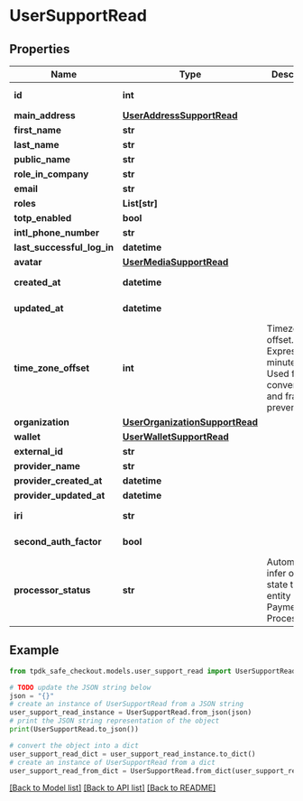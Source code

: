 # UserSupportRead



## Properties

Name | Type | Description | Notes
------------ | ------------- | ------------- | -------------
**id** | **int** |  | [optional] [readonly] 
**main_address** | [**UserAddressSupportRead**](UserAddressSupportRead.md) |  | [optional] 
**first_name** | **str** |  | [optional] 
**last_name** | **str** |  | [optional] 
**public_name** | **str** |  | [optional] 
**role_in_company** | **str** |  | [optional] 
**email** | **str** |  | [optional] 
**roles** | **List[str]** |  | 
**totp_enabled** | **bool** |  | [optional] 
**intl_phone_number** | **str** |  | [optional] 
**last_successful_log_in** | **datetime** |  | [optional] 
**avatar** | [**UserMediaSupportRead**](UserMediaSupportRead.md) |  | [optional] 
**created_at** | **datetime** |  | [optional] [readonly] 
**updated_at** | **datetime** |  | [optional] [readonly] 
**time_zone_offset** | **int** | Timezone offset. Expressed in minutes. Used for DT conversion and fraud prevention. | [optional] 
**organization** | [**UserOrganizationSupportRead**](UserOrganizationSupportRead.md) |  | [optional] 
**wallet** | [**UserWalletSupportRead**](UserWalletSupportRead.md) |  | [optional] 
**external_id** | **str** |  | [optional] 
**provider_name** | **str** |  | [optional] 
**provider_created_at** | **datetime** |  | [optional] 
**provider_updated_at** | **datetime** |  | [optional] 
**iri** | **str** |  | [optional] [readonly] 
**second_auth_factor** | **bool** |  | [optional] [readonly] 
**processor_status** | **str** | Automagically infer on what state the entity is at the Payment Processor. | [optional] [readonly] 

## Example

```python
from tpdk_safe_checkout.models.user_support_read import UserSupportRead

# TODO update the JSON string below
json = "{}"
# create an instance of UserSupportRead from a JSON string
user_support_read_instance = UserSupportRead.from_json(json)
# print the JSON string representation of the object
print(UserSupportRead.to_json())

# convert the object into a dict
user_support_read_dict = user_support_read_instance.to_dict()
# create an instance of UserSupportRead from a dict
user_support_read_from_dict = UserSupportRead.from_dict(user_support_read_dict)
```
[[Back to Model list]](../README.md#documentation-for-models) [[Back to API list]](../README.md#documentation-for-api-endpoints) [[Back to README]](../README.md)


